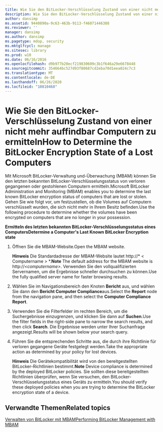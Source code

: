 ```yaml
---
title: Wie Sie den BitLocker-Verschlüsselung Zustand von einer nicht mehr auffindbar Computern zu ermitteln
description: Wie Sie den BitLocker-Verschlüsselung Zustand von einer nicht mehr auffindbar Computern zu ermitteln
author: dansimp
ms.assetid: 9440890a-9c63-463b-9113-f46071446388
ms.reviewer: ''
manager: dansimp
ms.author: dansimp
ms.pagetype: mdop, security
ms.mktglfcycl: manage
ms.sitesec: library
ms.prod: w10
ms.date: 06/16/2016
ms.openlocfilehash: d9b977b20ecf219830609c3b1f646a29e6678448
ms.sourcegitcommit: 354664bc527d93f80687cd2eba70d1eea024c7c3
ms.translationtype: MT
ms.contentlocale: de-DE
ms.lasthandoff: 06/26/2020
ms.locfileid: "10810468"
---
```

# <span data-ttu-id="c475c-103">Wie Sie den BitLocker-Verschlüsselung Zustand von einer nicht mehr auffindbar Computern zu ermitteln</span><span class="sxs-lookup"><span data-stu-id="c475c-103">How to Determine the BitLocker Encryption State of a Lost Computers</span></span>


<span data-ttu-id="c475c-104">Mit Microsoft BitLocker-Verwaltung und-Überwachung (MBAM) können Sie den letzten bekannten BitLocker-Verschlüsselungsstatus von verloren gegangenen oder gestohlenen Computern ermitteln.</span><span class="sxs-lookup"><span data-stu-id="c475c-104">Microsoft BitLocker Administration and Monitoring (MBAM) enables you to determine the last known BitLocker encryption status of computers that are lost or stolen.</span></span> <span data-ttu-id="c475c-105">Gehen Sie wie folgt vor, um festzustellen, ob die Volumes auf Computern verschlüsselt wurden, die sich nicht mehr in Ihrem Besitz befinden.</span><span class="sxs-lookup"><span data-stu-id="c475c-105">Use the following procedure to determine whether the volumes have been encrypted on computers that are no longer in your possession.</span></span>

**<span data-ttu-id="c475c-106">Ermitteln des letzten bekannten BitLocker-Verschlüsselungsstatus eines Computers</span><span class="sxs-lookup"><span data-stu-id="c475c-106">Determine a Computer's Last Known BitLocker Encryption state</span></span>**

1.  <span data-ttu-id="c475c-107">Öffnen Sie die MBAM-Website.</span><span class="sxs-lookup"><span data-stu-id="c475c-107">Open the MBAM website.</span></span>

    <span data-ttu-id="c475c-108">**Hinweis**  Die Standardadresse der MBAM-Website lautet http://\* &lt; Computername &gt; \*.</span><span class="sxs-lookup"><span data-stu-id="c475c-108">**Note** The default address for the MBAM website is http://*&lt;computername&gt;*.</span></span> <span data-ttu-id="c475c-109">Verwenden Sie den vollqualifizierten Servernamen, um die Ergebnisse schneller durchsuchen zu können.</span><span class="sxs-lookup"><span data-stu-id="c475c-109">Use the fully qualified server name for faster browsing results.</span></span>

     

2.  <span data-ttu-id="c475c-110">Wählen Sie im Navigationsbereich den Knoten **Bericht** aus, und wählen Sie dann den **Bericht Computer Compliance**aus.</span><span class="sxs-lookup"><span data-stu-id="c475c-110">Select the **Report** node from the navigation pane, and then select the **Computer Compliance Report**.</span></span>

3.  <span data-ttu-id="c475c-111">Verwenden Sie die Filterfelder im rechten Bereich, um die Suchergebnisse einzugrenzen, und klicken Sie dann auf **Suchen**.</span><span class="sxs-lookup"><span data-stu-id="c475c-111">Use the filter fields in the right-side pane to narrow the search results, and then click **Search**.</span></span> <span data-ttu-id="c475c-112">Die Ergebnisse werden unter Ihrer Suchanfrage angezeigt.</span><span class="sxs-lookup"><span data-stu-id="c475c-112">Results will be shown below your search query.</span></span>

4.  <span data-ttu-id="c475c-113">Führen Sie die entsprechenden Schritte aus, die durch ihre Richtlinie für verloren gegangene Geräte festgelegt werden.</span><span class="sxs-lookup"><span data-stu-id="c475c-113">Take the appropriate action as determined by your policy for lost devices.</span></span>

    <span data-ttu-id="c475c-114">**Hinweis**  Die Gerätekompatibilität wird von den bereitgestellten BitLocker-Richtlinien bestimmt.</span><span class="sxs-lookup"><span data-stu-id="c475c-114">**Note** Device compliance is determined by the deployed BitLocker policies.</span></span> <span data-ttu-id="c475c-115">Sie sollten diese bereitgestellten Richtlinien überprüfen, wenn Sie versuchen, den BitLocker-Verschlüsselungsstatus eines Geräts zu ermitteln.</span><span class="sxs-lookup"><span data-stu-id="c475c-115">You should verify these deployed policies when you are trying to determine the BitLocker encryption state of a device.</span></span>

     

## <span data-ttu-id="c475c-116">Verwandte Themen</span><span class="sxs-lookup"><span data-stu-id="c475c-116">Related topics</span></span>


[<span data-ttu-id="c475c-117">Verwalten von BitLocker mit MBAM</span><span class="sxs-lookup"><span data-stu-id="c475c-117">Performing BitLocker Management with MBAM</span></span>](performing-bitlocker-management-with-mbam.md)

 

 





